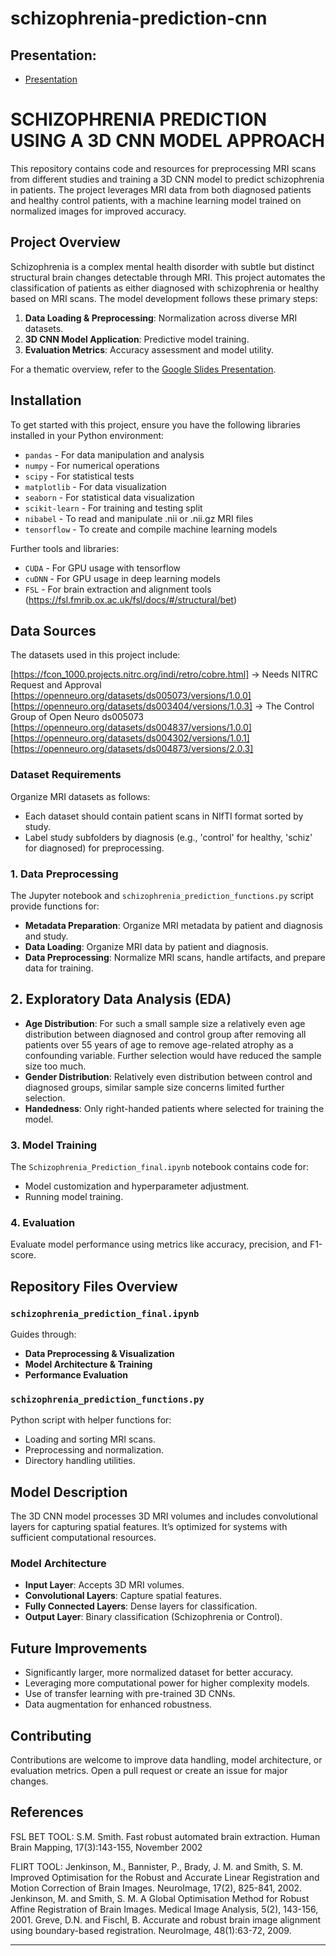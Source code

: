 
# schizophrenia-prediction-cnn

## Presentation:

- [Presentation](https://docs.google.com/presentation/d/1WSHAT3Yc5fbAgA5XTn4BtV-cnNzOG3IDVC3L0c8aZhk/edit?usp=sharing)

# SCHIZOPHRENIA PREDICTION USING A 3D CNN MODEL APPROACH

This repository contains code and resources for preprocessing MRI scans from different studies and training a 3D CNN model to predict schizophrenia in patients. The project leverages MRI data from both diagnosed patients and healthy control patients, with a machine learning model trained on normalized images for improved accuracy.

## Project Overview

Schizophrenia is a complex mental health disorder with subtle but distinct structural brain changes detectable through MRI. This project automates the classification of patients as either diagnosed with schizophrenia or healthy based on MRI scans. The model development follows these primary steps:

1. **Data Loading & Preprocessing**: Normalization across diverse MRI datasets.
2. **3D CNN Model Application**: Predictive model training.
3. **Evaluation Metrics**: Accuracy assessment and model utility.

For a thematic overview, refer to the [Google Slides Presentation](https://docs.google.com/presentation/d/1WSHAT3Yc5fbAgA5XTn4BtV-cnNzOG3IDVC3L0c8aZhk/edit#slide=id.p).

## Installation

To get started with this project, ensure you have the following libraries installed in your Python environment:

- `pandas` - For data manipulation and analysis
- `numpy` - For numerical operations
- `scipy` - For statistical tests
- `matplotlib` - For data visualization
- `seaborn` - For statistical data visualization
- `scikit-learn` - For training and testing split
- `nibabel` - To read and manipulate .nii or .nii.gz MRI files
- `tensorflow` - To create and compile machine learning models

Further tools and libraries:
- `CUDA` - For GPU usage with tensorflow
- `cuDNN` - For GPU usage in deep learning models
- `FSL` - For brain extraction and alignment tools (https://fsl.fmrib.ox.ac.uk/fsl/docs/#/structural/bet)

## Data Sources

The datasets used in this project include:

[https://fcon_1000.projects.nitrc.org/indi/retro/cobre.html]  -> Needs NITRC Request and Approval
[https://openneuro.org/datasets/ds005073/versions/1.0.0]
[https://openneuro.org/datasets/ds003404/versions/1.0.3] -> The Control Group of Open Neuro ds005073
[https://openneuro.org/datasets/ds004837/versions/1.0.0]
[https://openneuro.org/datasets/ds004302/versions/1.0.1]
[https://openneuro.org/datasets/ds004873/versions/2.0.3]


### Dataset Requirements

Organize MRI datasets as follows:

- Each dataset should contain patient scans in NIfTI format sorted by study.
- Label study subfolders by diagnosis (e.g., 'control' for healthy, 'schiz' for diagnosed) for preprocessing.

### 1. Data Preprocessing

The Jupyter notebook and `schizophrenia_prediction_functions.py` script provide functions for:
- **Metadata Preparation**: Organize MRI metadata by patient and diagnosis and study.
- **Data Loading**: Organize MRI data by patient and diagnosis.
- **Data Preprocessing**: Normalize MRI scans, handle artifacts, and prepare data for training.


## 2. Exploratory Data Analysis (EDA)
- **Age Distribution**: For such a small sample size a relatively even age distribution between diagnosed and control group after removing all patients over 55 years of age to remove age-related atrophy as a confounding variable. Further selection would have reduced the sample size too much.
- **Gender Distribution**: Relatively even distribution between control and diagnosed groups, similar sample size concerns limited further selection.
- **Handedness**: Only right-handed patients where selected for training the model.

### 3. Model Training

The `Schizophrenia_Prediction_final.ipynb` notebook contains code for:
- Model customization and hyperparameter adjustment.
- Running model training.

### 4. Evaluation

Evaluate model performance using metrics like accuracy, precision, and F1-score.

## Repository Files Overview

### `schizophrenia_prediction_final.ipynb`

Guides through:
- **Data Preprocessing & Visualization**
- **Model Architecture & Training**
- **Performance Evaluation**

### `schizophrenia_prediction_functions.py`

Python script with helper functions for:
- Loading and sorting MRI scans.
- Preprocessing and normalization.
- Directory handling utilities.

## Model Description

The 3D CNN model processes 3D MRI volumes and includes convolutional layers for capturing spatial features. It’s optimized for systems with sufficient computational resources.

### Model Architecture

- **Input Layer**: Accepts 3D MRI volumes.
- **Convolutional Layers**: Capture spatial features.
- **Fully Connected Layers**: Dense layers for classification.
- **Output Layer**: Binary classification (Schizophrenia or Control).

## Future Improvements

- Significantly larger, more normalized dataset for better accuracy.
- Leveraging more computational power for higher complexity models.
- Use of transfer learning with pre-trained 3D CNNs.
- Data augmentation for enhanced robustness.

## Contributing

Contributions are welcome to improve data handling, model architecture, or evaluation metrics. Open a pull request or create an issue for major changes.

## References

FSL BET TOOL: 
S.M. Smith. Fast robust automated brain extraction. Human Brain Mapping, 17(3):143-155, November 2002

FLIRT TOOL: 
Jenkinson, M., Bannister, P., Brady, J. M. and Smith, S. M. Improved Optimisation for the Robust and Accurate Linear Registration and Motion Correction of Brain Images. NeuroImage, 17(2), 825-841, 2002.
Jenkinson, M. and Smith, S. M. A Global Optimisation Method for Robust Affine Registration of Brain Images. Medical Image Analysis, 5(2), 143-156, 2001.
Greve, D.N. and Fischl, B. Accurate and robust brain image alignment using boundary-based registration. NeuroImage, 48(1):63-72, 2009.

---


